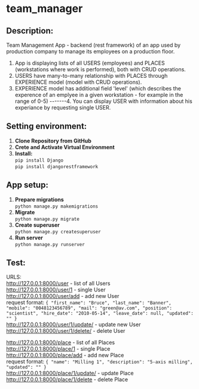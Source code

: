 # team_manager

## Description:
Team Management App - backend (rest framework) of an app used by production company to manage its employees on a production floor.

1. App is displaying lists of all USERS (employees) and PLACES (workstations where work is performed), both with CRUD operations.
2. USERS have many-to-many relationship with PLACES through EXPERIENCE model (model with CRUD operations).
3. EXPERIENCE model has additional field 'level' (which describes the experence of an emplyee in a given workstation - for example in the range of 0-5)
-------4. You can display USER with information about his experiance by requesting single USER.

## Setting environment:
1. **Clone Repository from GitHub** <br />
2. **Crete and Activate Virtual Environment** <br />
3. **Install:** <br />
    `pip install Django` <br />
    `pip install djangorestframework` <br />
    
## App setup:
1. **Prepare migrations** <br />
    `python manage.py makemigrations` <br />
2. **Migrate** <br />
    `python manage.py migrate` <br />
3. **Create superuser** <br />
    `python manage.py createsuperuser` <br />
4. **Run server** <br />
    `python manage.py runserver` <br />
    
## Test:
URLS: <br />
http://127.0.0.1:8000/user - list of all Users <br />
http://127.0.0.1:8000/user/1 - single User <br />
http://127.0.0.1:8000/user/add - add new User <br />
request format: `{
        "first_name": "Bruce",
        "last_name": "Banner",
        "mobile": "0048123456789",
        "mail": "green@av.com",
        "position": "scientist",
        "hire_date": "2010-05-14",
        "leave_date": null,
        "updated": ""
}` <br />
http://127.0.0.1:8000/user/1/update/ - update new User <br />
http://127.0.0.1:8000/user/1/delete/ - delete User <br />

http://127.0.0.1:8000/place - list of all Places <br />
http://127.0.0.1:8000/place/1 - single Place <br />
http://127.0.0.1:8000/place/add - add new Place <br />
request format: `{
        "name": "Milling 1",
        "description": "5-axis milling",
        "updated": ""
}` <br />
http://127.0.0.1:8000/place/1/update/ - update Place <br />
http://127.0.0.1:8000/place/1/delete - delete Place <br />
    
